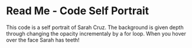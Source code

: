 # Read Me - Code Self Portrait

This code is a self portrait of Sarah Cruz. The background is given depth through changing the opacity incrementaly by a for loop. When you hover over the face Sarah has teeth!